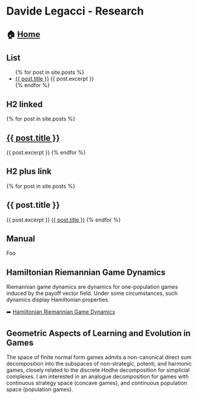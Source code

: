 # Davide Legacci - Research


## 🏠 [Home](https://davidelegacci.it/)

## List
<ul>
  {% for post in site.posts %}
    <li>
      <a href=".{{ post.url }}">{{ post.title }}</a>
      {{ post.excerpt }}
    </li>
  {% endfor %}
</ul>


## H2 linked
<span>
  {% for post in site.posts %}
    <h2> <a href=".{{ post.url }}">{{ post.title }}</a></h2>
    {{ post.excerpt }}
  {% endfor %}
  </span>



## H2 plus link 
<span>
  {% for post in site.posts %}
    <h2>{{ post.title }}</h2>
    {{ post.excerpt }}
     <a href=".{{ post.url }}">{{ post.title }}</a>
  {% endfor %}
</span>

## Manual

Foo
## Hamiltonian Riemannian Game Dynamics
Riemannian game dynamics are dynamics for one-population games induced by the payoff vector field. Under some circumstances, such dynamics display Hamiltonian properties.

➡️ [Hamiltonian Riemannian Game Dynamics](./_posts/2024-01-17-hamiltonian-riemannian-dynamics.md)

## Geometric Aspects of Learning and Evolution in Games
The space of finite normal form games admits a non-canonical direct sum decomposition into the subspaces of non-strategic, potenti, and harmonic games, closely related to the discrete Hodhe decomposition for simplicial complexes. I am interested in an analogue decomposition for games with continuous strategy space (concave games), and continuous population space (population games).